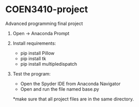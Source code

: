 # COEN3410-project
Advanced programming final project

1. Open -> Anaconda Prompt

2. Install requirements:
	- pip install Pillow
	- pip install tk
	- pip install multipledispatch

3. Test the program:
	- Open the Spyder IDE from Anaconda Navigator
	- Open and run the file named base.py

	*make sure that all project files are in the same directory.
